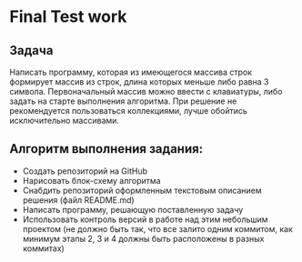 # Final Test work

## Задача
Написать программу, которая из имеющегося массива строк формирует массив из строк, длина которых меньше либо равна 3 символа. Первоначальный массив можно ввести с клавиатуры, либо задать на старте выполнения алгоритма. При решение не рекомендуется пользоваться коллекциями, лучше обойтись исключительно массивами.
## Алгоритм выполнения задания:
- Создать репозиторий на GitHub
- Нарисовать блок-схему алгоритма
- Снабдить репозиторий оформленным текстовым описанием решения (файл README.md)
- Написать программу, решающую поставленную задачу
- Использовать контроль версий в работе над этим небольшим проектом (не должно быть так, что все залито одним коммитом, как минимум этапы 2, 3 и 4 должны быть расположены в разных коммитах)